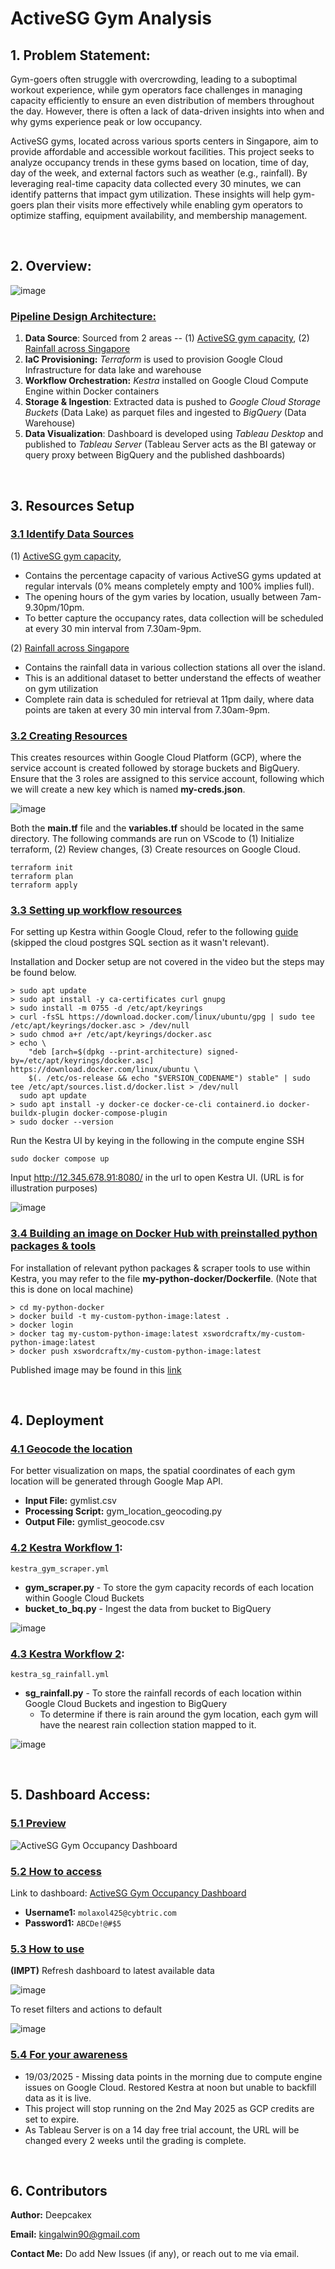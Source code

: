 # **ActiveSG Gym Analysis** 

## 1. **Problem Statement:**

Gym-goers often struggle with overcrowding, leading to a suboptimal workout experience, while gym operators face challenges in managing capacity efficiently to ensure an even distribution of members throughout the day. However, there is often a lack of data-driven insights into when and why gyms experience peak or low occupancy.

ActiveSG gyms, located across various sports centers in Singapore, aim to provide affordable and accessible workout facilities. This project seeks to analyze occupancy trends in these gyms based on location, time of day, day of the week, and external factors such as weather (e.g., rainfall). By leveraging real-time capacity data collected every 30 minutes, we can identify patterns that impact gym utilization. These insights will help gym-goers plan their visits more effectively while enabling gym operators to optimize staffing, equipment availability, and membership management.

&nbsp;
## 2. **Overview:**

![image](https://github.com/user-attachments/assets/21409939-30db-49f5-83d1-32317f3197d6)

### <ins>Pipeline Design Architecture:</ins>
1. **Data Source**: Sourced from 2 areas -- (1) [ActiveSG gym capacity](https://activesg.gov.sg/gym-capacity), (2) [Rainfall across Singapore](https://data.gov.sg/datasets/d_6580738cdd7db79374ed3152159fbd69/view)
2. **IaC Provisioning:** _Terraform_ is used to provision Google Cloud Infrastructure for data lake and warehouse
3. **Workflow Orchestration:** _Kestra_ installed on Google Cloud Compute Engine within Docker containers
4. **Storage & Ingestion**: Extracted data is pushed to _Google Cloud Storage Buckets_ (Data Lake) as parquet files and ingested to _BigQuery_ (Data Warehouse)
5. **Data Visualization**: Dashboard is developed using _Tableau Desktop_ and published to _Tableau Server_ (Tableau Server acts as the BI gateway or query proxy between BigQuery and the published dashboards)

&nbsp;
## 3. **Resources Setup**
### <ins>3.1 Identify Data Sources</ins>
(1) [ActiveSG gym capacity](https://activesg.gov.sg/gym-capacity), 
- Contains the percentage capacity of various ActiveSG gyms updated at regular intervals (0% means completely empty and 100% implies full).
- The opening hours of the gym varies by location, usually between 7am-9.30pm/10pm.
- To better capture the occupancy rates, data collection will be scheduled at every 30 min interval from 7.30am-9pm.


(2) [Rainfall across Singapore](https://data.gov.sg/datasets/d_6580738cdd7db79374ed3152159fbd69/view)
- Contains the rainfall data in various collection stations all over the island.
- This is an additional dataset to better understand the effects of weather on gym utilization
- Complete rain data is scheduled for retrieval at 11pm daily, where data points are taken at every 30 min interval from 7.30am-9pm.



### <ins>3.2 Creating Resources</ins>
This creates resources within Google Cloud Platform (GCP), where the service account is created followed by storage buckets and BigQuery. Ensure that the 3 roles are assigned to this service account, following which we will create a new key which is named **my-creds.json**.

![image](https://github.com/user-attachments/assets/c9ef31c7-ca5b-4898-bf00-ac15c0fc790c)

Both the **main.tf** file and the **variables.tf** should be located in the same directory. The following commands are run on VScode to (1) Initialize terraform, (2) Review changes, (3) Create resources on Google Cloud.

```
terraform init
terraform plan
terraform apply
```

### <ins>3.3 Setting up workflow resources</ins>
For setting up Kestra within Google Cloud, refer to the following [guide](https://www.youtube.com/watch?v=qwA7-hm7d2o) (skipped the cloud postgres SQL section as it wasn't relevant). 

Installation and Docker setup are not covered in the video but the steps may be found below. 
```
> sudo apt update
> sudo apt install -y ca-certificates curl gnupg
> sudo install -m 0755 -d /etc/apt/keyrings
> curl -fsSL https://download.docker.com/linux/ubuntu/gpg | sudo tee /etc/apt/keyrings/docker.asc > /dev/null
> sudo chmod a+r /etc/apt/keyrings/docker.asc
> echo \
    "deb [arch=$(dpkg --print-architecture) signed-by=/etc/apt/keyrings/docker.asc] https://download.docker.com/linux/ubuntu \
    $(. /etc/os-release && echo "$VERSION_CODENAME") stable" | sudo tee /etc/apt/sources.list.d/docker.list > /dev/null
  sudo apt update
> sudo apt install -y docker-ce docker-ce-cli containerd.io docker-buildx-plugin docker-compose-plugin
> sudo docker --version
```

Run the Kestra UI by keying in the following in the compute engine SSH
```
sudo docker compose up
```
Input http://12.345.678.91:8080/ in the url to open Kestra UI. (URL is for illustration purposes)

![image](https://github.com/user-attachments/assets/8e089b93-0440-4c82-b6ba-3c81c5201e0e)

### <ins>3.4 Building an image on Docker Hub with preinstalled python packages & tools</ins>
For installation of relevant python packages & scraper tools to use within Kestra, you may refer to the file **my-python-docker/Dockerfile**. (Note that this is done on local machine)
```
> cd my-python-docker
> docker build -t my-custom-python-image:latest .
> docker login
> docker tag my-custom-python-image:latest xswordcraftx/my-custom-python-image:latest
> docker push xswordcraftx/my-custom-python-image:latest
```
Published image may be found in this [link](https://hub.docker.com/r/xswordcraftx/my-custom-python-image) 

&nbsp;
## 4. **Deployment**
### <ins>4.1 Geocode the location</ins>
For better visualization on maps, the spatial coordinates of each gym location will be generated through Google Map API.

- **Input File:** gymlist.csv
- **Processing Script:** gym_location_geocoding.py
- **Output File:** gymlist_geocode.csv


### <ins>4.2 Kestra Workflow 1</ins>:
`kestra_gym_scraper.yml` 
- **gym_scraper.py** - To store the gym capacity records of each location within Google Cloud Buckets 
- **bucket_to_bq.py** - Ingest the data from bucket to BigQuery

![image](https://github.com/user-attachments/assets/d3811e75-36ed-46b1-b5cc-000231fc4092)


### <ins>4.3 Kestra Workflow 2</ins>:
`kestra_sg_rainfall.yml`
- **sg_rainfall.py** - To store the rainfall records of each location within Google Cloud Buckets and ingestion to BigQuery
    - To determine if there is rain around the gym location, each gym will have the nearest rain collection station mapped to it.

![image](https://github.com/user-attachments/assets/cd630eb0-4a6d-4cd8-a263-d32e6dc7f510)


&nbsp;
## 5. **Dashboard Access:**
### <ins>5.1 Preview</ins>
![ActiveSG Gym Occupancy Dashboard](https://github.com/user-attachments/assets/7551dc1f-2f47-4212-b2f2-f3f0a3656359)

### <ins>5.2 How to access</ins>
Link to dashboard: [ActiveSG Gym Occupancy Dashboard](https://prod-apnortheast-a.online.tableau.com/#/site/yovakot939-e1fcb74d21/views/sg_gym_capacity/ActiveSGGymOccupancyDashboard?:iid=1])
- **Username1:** `molaxol425@cybtric.com`
- **Password1:** `ABCDe!@#$5`

### <ins>5.3 How to use</ins>
**(IMPT)** Refresh dashboard to latest available data

![image](https://github.com/user-attachments/assets/7d7bde30-e1f8-4211-9deb-22d81d426138)

To reset filters and actions to default

![image](https://github.com/user-attachments/assets/53a8a631-c11d-4982-a777-2ccf7714ae8f)

### <ins>5.4 For your awareness</ins>
- 19/03/2025 - Missing data points in the morning due to compute engine issues on Google Cloud. Restored Kestra at noon but unable to backfill data as it is live.
- This project will stop running on the 2nd May 2025 as GCP credits are set to expire.
- As Tableau Server is on a 14 day free trial account, the URL will be changed every 2 weeks until the grading is complete.

&nbsp;
## 6. **Contributors**

**Author:** Deepcakex

**Email:** kingalwin90@gmail.com

**Contact Me:** Do add New Issues (if any), or reach out to me via email.
